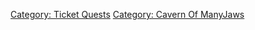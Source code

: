 [Category: Ticket Quests](Category:_Ticket_Quests "wikilink") [Category:
Cavern Of ManyJaws](Category:_Cavern_Of_ManyJaws "wikilink")

